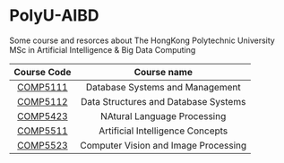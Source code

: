 # PolyU-AIBD
Some course and resorces about The HongKong Polytechnic University MSc in Artificial Intelligence & Big Data Computing

|Course Code |Course name                                        |
|:----------:|:-------------------------------------------------:|
|[COMP5111]()|Database Systems and Management                    |
|[COMP5112]()|Data Structures and Database Systems               |
|[COMP5423]()|NAtural Language Processing                        |
|[COMP5511]()|Artificial Intelligence Concepts                   |
|[COMP5523]()|Computer Vision and Image Processing               |

